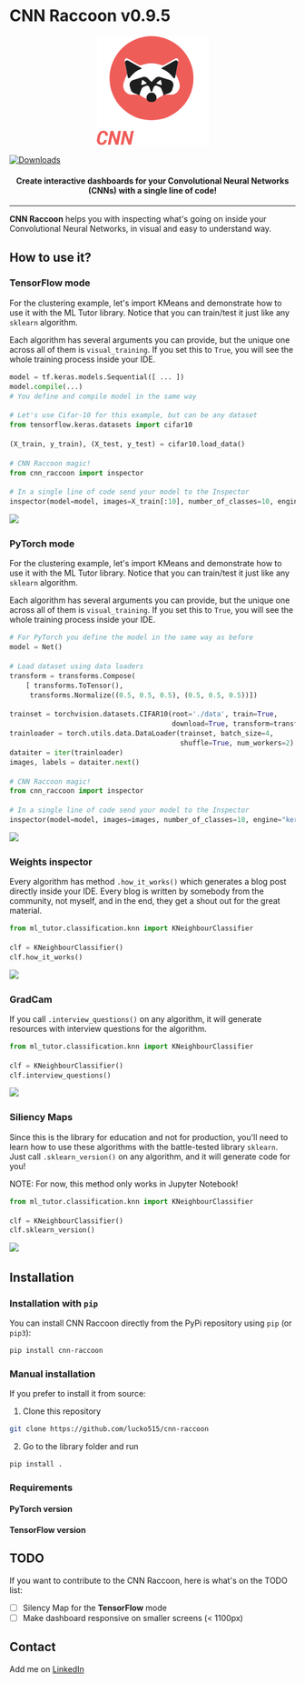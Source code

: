 <link rel="stylesheet" type="text/css" media="all" href="images/readme.css" />

# CNN Raccoon v0.9.5

<p align="center">
  <img src="https://raw.githubusercontent.com/lucko515/cnn-raccoon/master/cnn_raccoon/static/images/ui/cnn_logo.png">
</p>

[![Downloads](https://pepy.tech/badge/cnn-raccoon)](https://pepy.tech/project/cnn-raccoon)
   
<h4 style="text-align: center;">Create interactive dashboards for your Convolutional Neural Networks (CNNs) with a single line of code!</h4>

---
__CNN Raccoon__ helps you with inspecting what's going on inside your Convolutional Neural Networks, in visual and easy to understand way.



## How to use it?

### TensorFlow mode

For the clustering example, let's import KMeans and demonstrate how to use it with the ML Tutor library.
Notice that you can train/test it just like any `sklearn` algorithm.

Each algorithm has several arguments you can provide, but the unique one across all of them is `visual_training`. 
If you set this to `True`, you will see the whole training process inside your IDE.

```python
model = tf.keras.models.Sequential([ ... ])
model.compile(...)
# You define and compile model in the same way

# Let's use Cifar-10 for this example, but can be any dataset
from tensorflow.keras.datasets import cifar10

(X_train, y_train), (X_test, y_test) = cifar10.load_data()

# CNN Raccoon magic!
from cnn_raccoon import inspector

# In a single line of code send your model to the Inspector
inspector(model=model, images=X_train[:10], number_of_classes=10, engine="keras")
```

![](images/kmeans-vt.gif)

### PyTorch mode

For the clustering example, let's import KMeans and demonstrate how to use it with the ML Tutor library.
Notice that you can train/test it just like any `sklearn` algorithm.

Each algorithm has several arguments you can provide, but the unique one across all of them is `visual_training`. 
If you set this to `True`, you will see the whole training process inside your IDE.

```python
# For PyTorch you define the model in the same way as before
model = Net()

# Load dataset using data loaders
transform = transforms.Compose(
    [ transforms.ToTensor(),
     transforms.Normalize((0.5, 0.5, 0.5), (0.5, 0.5, 0.5))])

trainset = torchvision.datasets.CIFAR10(root='./data', train=True,
                                        download=True, transform=transform)
trainloader = torch.utils.data.DataLoader(trainset, batch_size=4,
                                          shuffle=True, num_workers=2)
dataiter = iter(trainloader)
images, labels = dataiter.next()

# CNN Raccoon magic!
from cnn_raccoon import inspector

# In a single line of code send your model to the Inspector
inspector(model=model, images=images, number_of_classes=10, engine="keras")
```

![](images/kmeans-vt.gif)



### Weights inspector

Every algorithm has method `.how_it_works()` which generates a blog post directly inside your IDE.
Every blog is written by somebody from the community, not myself, and in the end, they get a shout out for the great material.
```python
from ml_tutor.classification.knn import KNeighbourClassifier

clf = KNeighbourClassifier()
clf.how_it_works()
```

![](images/th.gif)


### GradCam

If you call `.interview_questions()` on any algorithm, it will generate resources with interview questions for the algorithm.

```python
from ml_tutor.classification.knn import KNeighbourClassifier

clf = KNeighbourClassifier()
clf.interview_questions()
```

![](images/inter-q.png)

### Siliency Maps

Since this is the library for education and not for production, you'll need to learn how to use these algorithms with the battle-tested library `sklearn`. Just call `.sklearn_version()` on any algorithm, and it will generate code for you!

NOTE: For now, this method only works in Jupyter Notebook!

```python
from ml_tutor.classification.knn import KNeighbourClassifier

clf = KNeighbourClassifier()
clf.sklearn_version()
```

![](images/sklearn.gif)


## Installation

### Installation with `pip`

You can install CNN Raccoon directly from the PyPi repository using `pip` (or `pip3`): 

```bash
pip install cnn-raccoon
```

### Manual installation

If you prefer to install it from source:

1. Clone this repository

```bash
git clone https://github.com/lucko515/cnn-raccoon
```

2. Go to the library folder and run

```bash
pip install .
```

### Requirements

#### PyTorch version 

#### TensorFlow version

## TODO

If you want to contribute to the CNN Raccoon, here is what's on the TODO list:

- [ ] Silency Map for the __TensorFlow__ mode
- [ ] Make dashboard responsive on smaller screens (< 1100px)

## Contact

Add me on [LinkedIn](https://www.linkedin.com/in/luka-anicin/)